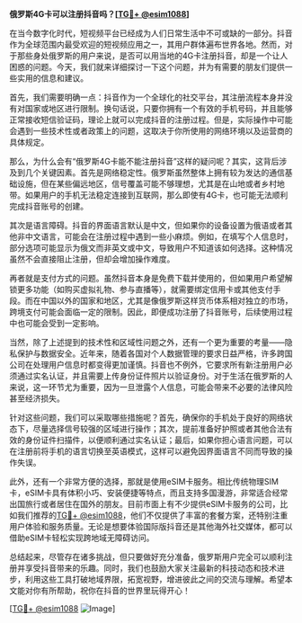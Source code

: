 **俄罗斯4G卡可以注册抖音吗？[[TG💪+ @esim1088](https://t.me/s/esim1088)]**

在当今数字化时代，短视频平台已经成为人们日常生活中不可或缺的一部分。抖音作为全球范围内最受欢迎的短视频应用之一，其用户群体遍布世界各地。然而，对于那些身处俄罗斯的用户来说，是否可以用当地的4G卡注册抖音，却是一个让人困惑的问题。今天，我们就来详细探讨一下这个问题，并为有需要的朋友们提供一些实用的信息和建议。

首先，我们需要明确一点：抖音作为一个全球化的社交平台，其注册流程本身并没有对国家或地区进行限制。换句话说，只要你拥有一个有效的手机号码，并且能够正常接收短信验证码，理论上就可以完成抖音的注册过程。但是，实际操作中可能会遇到一些技术性或者政策上的问题，这取决于你所使用的网络环境以及运营商的具体规定。

那么，为什么会有“俄罗斯4G卡能不能注册抖音”这样的疑问呢？其实，这背后涉及到几个关键因素。首先是网络稳定性。俄罗斯虽然整体上拥有较为发达的通信基础设施，但在某些偏远地区，信号覆盖可能不够理想，尤其是在山地或者乡村地带。如果用户的手机无法稳定连接到互联网，那么即使有4G卡，也可能无法顺利完成抖音账号的创建。

其次是语言障碍。抖音的界面语言默认是中文，但如果你的设备设置为俄语或者其他非中文语言，可能会在注册过程中遇到一些小麻烦。例如，在填写个人信息时，部分选项可能显示为俄文而非英文或中文，导致用户不知道该如何选择。这种情况虽然不会直接阻止注册，但却会增加操作难度。

再者就是支付方式的问题。虽然抖音本身是免费下载并使用的，但如果用户希望解锁更多功能（如购买虚拟礼物、参与直播等），就需要绑定信用卡或其他支付手段。而在中国以外的国家和地区，尤其是像俄罗斯这样货币体系相对独立的市场，跨境支付可能会面临一定的限制。因此，即便成功注册了抖音账号，后续使用过程中也可能会受到一定影响。

当然，除了上述提到的技术性和区域性问题之外，还有一个更为重要的考量——隐私保护与数据安全。近年来，随着各国对个人数据管理的要求日益严格，许多跨国公司在处理用户信息时都变得更加谨慎。抖音也不例外，它要求所有新注册用户必须通过实名认证，并且需要上传身份证件照片以验证身份。对于生活在俄罗斯的人来说，这一环节尤为重要，因为一旦泄露个人信息，可能会带来不必要的法律风险甚至经济损失。

针对这些问题，我们可以采取哪些措施呢？首先，确保你的手机处于良好的网络状态下，尽量选择信号较强的区域进行操作；其次，提前准备好护照或者其他合法有效的身份证件扫描件，以便顺利通过实名认证；最后，如果你担心语言问题，可以在注册前将手机的语言切换至英语模式，这样可以避免因界面语言不同而导致的操作失误。

此外，还有一个非常方便的选择，那就是使用eSIM卡服务。相比传统物理SIM卡，eSIM卡具有体积小巧、安装便捷等特点，而且支持多国漫游，非常适合经常出国旅行或者居住在国外的朋友。目前市面上有不少提供eSIM卡服务的公司，比如我们推荐的[TG💪+ @esim1088](https://t.me/s/esim1088)，他们不仅提供了丰富的套餐方案，还特别注重用户体验和服务质量。无论是想要体验国际版抖音还是其他海外社交媒体，都可以借助eSIM卡轻松实现跨地域无障碍访问。

总结起来，尽管存在诸多挑战，但只要做好充分准备，俄罗斯用户完全可以顺利注册并享受抖音带来的乐趣。同时，我们也鼓励大家关注最新的科技动态和技术进步，利用这些工具打破地域界限，拓宽视野，增进彼此之间的交流与理解。希望本文能对你有所帮助，祝你在抖音的世界里玩得开心！

[[TG💪+ @esim1088](https://t.me/s/esim1088) ![Image](https://i.postimg.cc/4NQfJmqS/Snipaste-2025-05-13-00-14-12.png)]